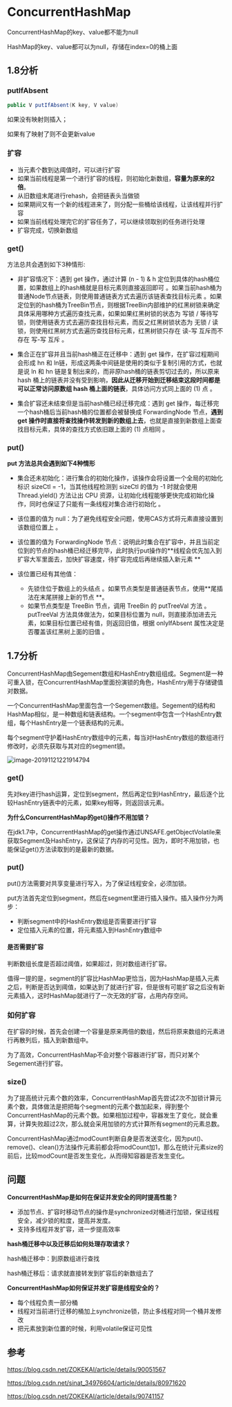# ConcurrentHashMap

ConcurrentHashMap的key、value都不能为null

HashMap的key、value都可以为null，存储在index=0的桶上面



## 1.8分析



### putIfAbsent

```java
public V putIfAbsent(K key, V value)
```

如果没有映射则插入；

如果有了映射了则不会更新value





### 扩容

- 当元素个数到达阈值时，可以进行扩容
- 如果当前线程是第一个进行扩容的线程，则初始化新数组，**容量为原来的2倍**。
- 从旧数组末尾进行rehash，会把链表头当做锁
- 如果期间又有一个新的线程进来了，则分配一些桶给该线程，让该线程并行扩容
- 如果当前线程处理完它的扩容任务了，可以继续领取别的任务进行处理
- 扩容完成，切换新数组





### get()

 方法总共会遇到如下3种情形:

- 非扩容情况下：遇到 get 操作，通过计算 (n - 1) & h 定位到具体的hash桶位置，如果数组上的hash桶就是目标元素则直接返回即可 。如果当前hash桶为普通Node节点链表，则使用普通链表方式去遍历该链表查找目标元素 。如果定位到的hash桶为TreeBin节点，则根据TreeBin内部维护的红黑树锁来确定具体采用哪种方式遍历查找元素，如果如果红黑树锁的状态为 写锁 / 等待写锁，则使用链表方式去遍历查找目标元素，而反之红黑树锁状态为 无锁 / 读锁，则使用红黑树方式去遍历查找目标元素，红黑树锁只存在 读-写 互斥而不存在 写-写 互斥 。

- 集合正在扩容并且当前hash桶正在迁移中：遇到 get 操作，在扩容过程期间会形成 hn 和 ln链，形成这两条中间链是使用的类似于复制引用的方式，也就是说 ln 和 hn 链是复制出来的，而非原hash桶的链表剪切过去的，所以原来 hash 桶上的链表并没有受到影响，**因此从迁移开始到迁移结束这段时间都是可以正常访问原数组 hash 桶上面的链表**，具体访问方式同上面的 (1) 点 。

- 集合扩容还未结束但是当前hash桶已经迁移完成：遇到 get 操作，每迁移完一个hash桶后当前hash桶的位置都会被替换成 ForwardingNode 节点，**遇到 get 操作时直接将查找操作转发到新的数组上去**，也就是直接到新数组上面查找目标元素，具体的查找方式依旧跟上面的 (1) 点相同 。





### put()

**put 方法总共会遇到如下4种情形**

- 集合还未初始化：进行集合的初始化操作，该操作会将设置一个全局的初始化标识 sizeCtl = -1，当其他线程检测到 sizeCtl 的值为 -1 时就会使用 Thread.yield() 方法让出 CPU 资源，让初始化线程能够更快完成初始化操作，同时也保证了只能有一条线程对集合进行初始化 。

- 该位置的值为 null：为了避免线程安全问题，使用CAS方式将元素直接设置到该数组位置上 。

- 该位置的值为 ForwardingNode 节点：说明此时集合在扩容中，并且当前定位到的节点的hash桶已经迁移完毕，此时执行put操作的**线程会优先加入到扩容大军里面去，加快扩容速度，待扩容完成后再继续插入新元素 **

- 该位置已经有其他值：
  - 先锁住位于数组上的头结点 。如果节点类型是普通链表节点，使用**尾插法在末尾拼接上新的节点 **。
  - 如果节点类型是 TreeBin 节点，调用 TreeBin 的 putTreeVal 方法 。putTreeVal 方法具体做法为，如果目标位置为 null，则直接添加进去元素，如果目标位置已经有值，则返回旧值，根据 onlyIfAbsent 属性决定是否覆盖该红黑树上面的旧值 。













## 1.7分析

ConcurrentHashMap由Segement数组和HashEntry数组组成。Segment是一种可重入锁，在ConcurrentHashMap里面扮演锁的角色，HashEntry用于存储键值对数据。

一个ConcurrentHashMap里面包含一个Segement数组。Segement的结构和HashMap相似，是一种数组和链表结构。一个segment中包含一个HashEntry数组，每个HashEntry是一个链表结构的元素。

每个segment守护着HashEntry数组中的元素，每当对HashEntry数组的数组进行修改时，必须先获取与其对应的segment锁。

![image-20191121221914794](https://tva1.sinaimg.cn/large/006y8mN6gy1g960vj45tuj31ia0rsapo.jpg)





### get()

先对key进行hash运算，定位到segment，然后再定位到HashEntry，最后逐个比较HashEntry链表中的元素，如果key相等，则返回该元素。



**为什么ConcurrentHashMap的get()操作不用加锁？**

在jdk1.7中，ConcurrentHashMap的get操作通过UNSAFE.getObjectVolatile来获取Segment及HashEntry，这保证了内存的可见性。因为，即时不用加锁，也能保证get()方法读取到的是最新的数据。





### put()

put()方法需要对共享变量进行写入，为了保证线程安全，必须加锁。

put方法首先定位到segment，然后在segment里进行插入操作。插入操作分为两步：

- 判断segment中的HashEntry数组是否需要进行扩容
- 定位插入元素的位置，将元素插入到HashEntry数组中



#### 是否需要扩容

判断数组长度是否超过阈值，如果超过，则对数组进行扩容。

值得一提的是，segment的扩容比HashMap更恰当，因为HashMap是插入元素之后，判断是否达到阈值，如果达到了就进行扩容，但是很有可能扩容之后没有新元素插入，这时HashMap就进行了一次无效的扩容，占用内存空间。



### 如何扩容

在扩容的时候，首先会创建一个容量是原来两倍的数组，然后将原来数组的元素进行再散列后，插入到新数组中。

为了高效，ConcurrentHashMap不会对整个容器进行扩容，而只对某个Segement进行扩容。



### size()

为了提高统计元素个数的效率，ConcurrentHashMap首先尝试2次不加锁计算元素个数，具体做法是把把每个segment的元素个数加起来，得到整个ConcurrentHashMap的元素个数。如果相加过程中，容器发生了变化，就会重算，计算失败超过2次，那么就会采用加锁的方式计算所有segment的元素总数。

ConcurrentHashMap通过modCount判断自身是否发送变化，因为put()、remove()、clean()方法操作元素前都会将modCount加1，那么在统计元素size的前后，比较modCount是否发生变化，从而得知容器是否发生变化。





## 问题

**ConcurrentHashMap是如何在保证并发安全的同时提高性能？**

- 添加节点、扩容时移动节点的操作是synchronized对桶进行加锁，保证线程安全，减少锁的粒度，提高并发度。
- 支持多线程并发扩容，进一步提高效率





**hash桶迁移中以及迁移后如何处理存取请求？**

hash桶迁移中：到原数组进行查找

hash桶迁移后：请求就直接转发到扩容后的新数组去了



**ConcurrentHashMap如何保证并发扩容是线程安全的？**

- 每个线程负责一部分桶
- 线程对当前进行迁移的桶加上synchronize锁，防止多线程对同一个桶并发修改
- 把元素放到新位置的时候，利用volatile保证可见性





## 参考

https://blog.csdn.net/ZOKEKAI/article/details/90051567

https://blog.csdn.net/sinat_34976604/article/details/80971620

https://blog.csdn.net/ZOKEKAI/article/details/90741157